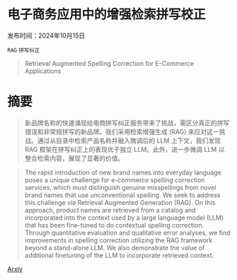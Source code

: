 # 电子商务应用中的增强检索拼写校正

发布时间：2024年10月15日

`RAG` `拼写纠正`

> Retrieval Augmented Spelling Correction for E-Commerce Applications

# 摘要

> 新品牌名称的快速涌现给电商拼写纠正服务带来了挑战，需区分真正的拼写错误和非常规拼写的新品牌。我们采用检索增强生成 (RAG) 来应对这一挑战。通过从目录中检索产品名称并融入微调后的 LLM 上下文，我们发现 RAG 框架在拼写纠正上的表现优于独立 LLM。此外，进一步微调 LLM 以整合检索内容，展现了显著的价值。

> The rapid introduction of new brand names into everyday language poses a unique challenge for e-commerce spelling correction services, which must distinguish genuine misspellings from novel brand names that use unconventional spelling. We seek to address this challenge via Retrieval Augmented Generation (RAG). On this approach, product names are retrieved from a catalog and incorporated into the context used by a large language model (LLM) that has been fine-tuned to do contextual spelling correction. Through quantitative evaluation and qualitative error analyses, we find improvements in spelling correction utilizing the RAG framework beyond a stand-alone LLM. We also demonstrate the value of additional finetuning of the LLM to incorporate retrieved context.

[Arxiv](https://arxiv.org/abs/2410.11655)
